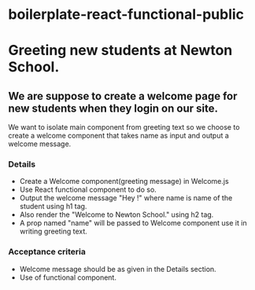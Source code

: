 # boilerplate-react-functional-public
# Greeting new students at Newton School.
## We are suppose to create a welcome page for new students when they login on our site.
We want to isolate main component from greeting text so we choose to create a welcome component that takes name as input and output a welcome message.


### Details
- Create a Welcome component(greeting  message) in Welcome.js 
- Use React functional component to do so.
- Output the welcome message "Hey <name>!" where name is name of the student using h1 tag.
- Also render the "Welcome to Newton School." using h2 tag.
- A prop named "name" will be passed to Welcome component use it in writing greeting text.

### Acceptance criteria
- Welcome message should be as given in the Details section.
- Use of functional component.
